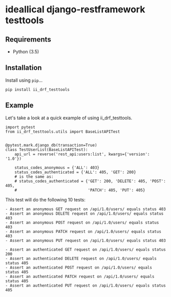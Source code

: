 # ideallical django-restframework testtools

## Requirements

* Python (3.5)

## Installation

Install using `pip`...

    pip install ii_drf_testtools

## Example

Let's take a look at a quick example of using ii_drf_testtools.

    import pytest
    from ii_drf_testtools.utils import BaseListAPITest


    @pytest.mark.django_db(transaction=True)
    class TestUserList(BaseListAPITest):
        api_url = reverse('rest_api:users:list', kwargs={'version': '1.0'})

        status_codes_anonymous = {'ALL': 403}
        status_codes_authenticated = {'ALL': 405, 'GET': 200}
        # is the same as:
        # status_codes_authenticated = {'GET': 200, 'DELETE': 405, 'POST': 405,
        #                               'PATCH': 405, 'PUT': 405}

This test will do the following 10 tests:

    - Assert an anonymous GET request on /api/1.0/users/ equals status 403
    - Assert an anonymous DELETE request on /api/1.0/users/ equals status 403
    - Assert an anonymous POST request on /api/1.0/users/ equals status 403
    - Assert an anonymous PATCH request on /api/1.0/users/ equals status 403
    - Assert an anonymous PUT request on /api/1.0/users/ equals status 403

    - Assert an authenticated GET request on /api/1.0/users/ equals status 200
    - Assert an authenticated DELETE request on /api/1.0/users/ equals status 405
    - Assert an authenticated POST request on /api/1.0/users/ equals status 405
    - Assert an authenticated PATCH request on /api/1.0/users/ equals status 405
    - Assert an authenticated PUT request on /api/1.0/users/ equals status 405
